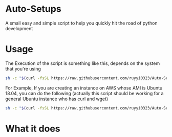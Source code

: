 # Auto-Setups
A small easy and simple script to help you quickly hit the road of python development

# Usage
The Execution of the script is something like this, depends on the system that you're using
```bash
sh -c "$(curl -fsSL https://raw.githubusercontent.com/ruyyi0323/Auto-Setups/master/ubuntu_1804_ec2_setup.sh)"
```

For Example, If you are creating an instance on AWS whose AMI is Ubuntu 18.04, you can do the following (actually this script should be working for a general Ubuntu instance who has curl and wget)
```bash
sh -c "$(curl -fsSL https://raw.githubusercontent.com/ruyyi0323/Auto-Setups/master/ubuntu_1804_ec2_setup.sh)"
```

# What it does
